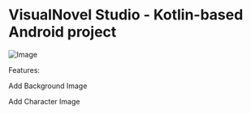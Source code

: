 # VisualNovel Studio - Kotlin-based Android project
![Image](https://github.com/user-attachments/assets/ab5554b9-85a3-408a-8464-6bc7f2db14e8)

Features:

Add Background Image

Add Character Image
